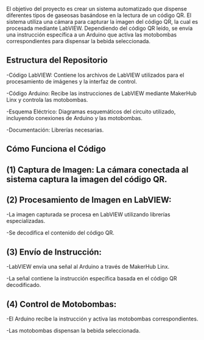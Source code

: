 El objetivo del proyecto es crear un sistema automatizado que dispense diferentes tipos de gaseosas basándose en la lectura de un código QR. El sistema utiliza una cámara para capturar 
la imagen del código QR, la cual es procesada mediante LabVIEW. Dependiendo del código QR leído, se envía una instrucción específica a un Arduino que activa las motobombas correspondientes
para dispensar la bebida seleccionada.

Estructura del Repositorio
--------------------------------------------------------------------------------------------------------------------------

   -Código LabVIEW: Contiene los archivos de LabVIEW utilizados para el procesamiento de imágenes y la interfaz de control.
   
   -Código Arduino: Recibe las instrucciones de LabVIEW mediante MakerHub Linx y controla las motobombas.
   
   -Esquema Eléctrico: Diagramas esquemáticos del circuito utilizado, incluyendo conexiones de Arduino y las motobombas.
   
   -Documentación: Librerías necesarias.

Cómo Funciona el Código
--------------------------------------------------------------------------------------------------------------------------

(1) Captura de Imagen: La cámara conectada al sistema captura la imagen del código QR.
--------------------------------------------------------------------------------------------------------------------------

(2) Procesamiento de Imagen en LabVIEW:
--------------------------------------------------------------------------------------------------------------------------

   -La imagen capturada se procesa en LabVIEW utilizando librerías especializadas.
   
   -Se decodifica el contenido del código QR.
 
(3) Envío de Instrucción:
--------------------------------------------------------------------------------------------------------------------------

   -LabVIEW envía una señal al Arduino a través de MakerHub Linx.
   
   -La señal contiene la instrucción específica basada en el código QR decodificado.
 
(4) Control de Motobombas:
--------------------------------------------------------------------------------------------------------------------------

   -El Arduino recibe la instrucción y activa las motobombas correspondientes.
   
   -Las motobombas dispensan la bebida seleccionada.
